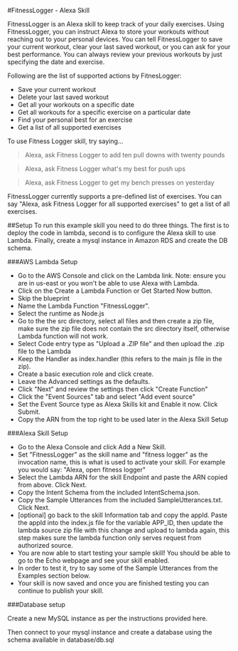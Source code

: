 #FitnessLogger - Alexa Skill

FitnessLogger is an Alexa skill to keep track of your daily exercises. Using FitnessLogger, you can instruct Alexa to store your workouts without reaching out to your personal devices. You can tell FitnessLogger to save your current workout, clear your last saved workout, or you can ask for your best performance. You can always review your previous workouts by just specifying the date and exercise.

Following are the list of supported actions by FitnesLogger:

 - Save your current workout
 - Delete your last saved workout
 - Get all your workouts on a specific date
 - Get all workouts for a specific exercise on a particular date
 - Find your personal best for an exercise
 - Get a list of all supported exercises

To use Fitness Logger skill, try saying...

>Alexa, ask Fitness Logger to add ten pull downs with twenty pounds

>Alexa, ask Fitness Logger what's my best for push ups

>Alexa, ask Fitness Logger to get my bench presses on yesterday

FitnessLogger currently supports a pre-defined list of exercises. You can say "Alexa, ask Fitness Logger for all supported exercises" to get a list of all ​exercises.

##Setup
To run this example skill you need to do three things. The first is to deploy the code in lambda, second is to configure the Alexa skill to use Lambda. Finally, create a mysql instance in Amazon RDS and create the DB schema.

###AWS Lambda Setup

 - Go to the AWS Console and click on the Lambda link. Note: ensure you are in us-east or you won't be able to use Alexa with Lambda.
 - Click on the Create a Lambda Function or Get Started Now button.
 - Skip the blueprint
 - Name the Lambda Function "FitnessLogger".
 - Select the runtime as Node.js
 - Go to the the src directory, select all files and then create a zip file, make sure the zip file does not contain the src directory itself, otherwise Lambda function will not work.
 - Select Code entry type as "Upload a .ZIP file" and then upload the .zip file to the Lambda
 - Keep the Handler as index.handler (this refers to the main js file in the zip).
 - Create a basic execution role and click create.
 - Leave the Advanced settings as the defaults.
 - Click "Next" and review the settings then click "Create Function"
 - Click the "Event Sources" tab and select "Add event source"
 - Set the Event Source type as Alexa Skills kit and Enable it now. Click Submit.
 - Copy the ARN from the top right to be used later in the Alexa Skill Setup

###Alexa Skill Setup

 - Go to the Alexa Console and click Add a New Skill.
 - Set "FitnessLogger" as the skill name and "fitness logger" as the invocation name, this is what is used to activate your skill. For example you would say: "Alexa, open fitness logger"
 - Select the Lambda ARN for the skill Endpoint and paste the ARN copied from above. Click Next.
 - Copy the Intent Schema from the included IntentSchema.json.
 - Copy the Sample Utterances from the included SampleUtterances.txt. Click Next.
 - [optional] go back to the skill Information tab and copy the appId. Paste the appId into the index.js file for the variable APP_ID, then update the lambda source zip file with this change and upload to lambda again, this step makes sure the lambda function only serves request from authorized source.
 - You are now able to start testing your sample skill! You should be able to go to the Echo webpage and see your skill enabled.
 - In order to test it, try to say some of the Sample Utterances from the Examples section below.
 - Your skill is now saved and once you are finished testing you can continue to publish your skill.

###Database setup

Create a new MySQL instance as per the instructions provided here.

Then connect to your mysql instance and create a database using the schema available in database/db.sql
